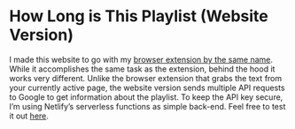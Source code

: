 # How Long is This Playlist (Website Version)
I made this website to go with my [browser extension by the same name](https://github.com/ecarnovsky/how-long-is-this-playlist-extension). While it accomplishes the same task as the extension, behind the hood it works very different. Unlike the browser extension that grabs the text from your currently active page, the website version sends multiple API requests to Google to get information about the playlist. To keep the API key secure, I’m using Netlify’s serverless functions as simple back-end. Feel free to test it out [here](https://playlistlengthcalculator.netlify.app/).
